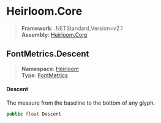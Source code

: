 # Heirloom.Core

> **Framework**: .NETStandard,Version=v2.1  
> **Assembly**: [Heirloom.Core][0]  

## FontMetrics.Descent

> **Namespace**: [Heirloom][0]  
> **Type**: [FontMetrics][1]  

#### Descent

The measure from the baseline to the bottom of any glyph.

```cs
public float Descent
```

[0]: ../Heirloom.Core.md
[1]: Heirloom.FontMetrics.md
